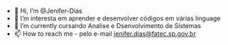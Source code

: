 - 👋 Hi, I’m @Jenifer-Dias
- 👀 I’m interesta em aprender e desenvolver códigos em várias linguage  
- 🌱 I’m currently  cursando  Analise e Dsenvolvimento de Sistemas
- 📫 How to reach me  - pelo e-mail jenifer.dias@fatec.sp.gov.br

<!---
Jenifer-Dias/Jenifer-Dias is a ✨ special ✨ repository because its `README.md` (this file) appears on your GitHub profile.
You can click the Preview link to take a look at your changes.
--->
